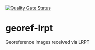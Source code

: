 [![Quality Gate Status](https://sonarcloud.io/api/project_badges/measure?project=dernasherbrezon_georef-lrpt&metric=alert_status)](https://sonarcloud.io/summary/new_code?id=dernasherbrezon_georef-lrpt)

# georef-lrpt
Georeference images received via LRPT
